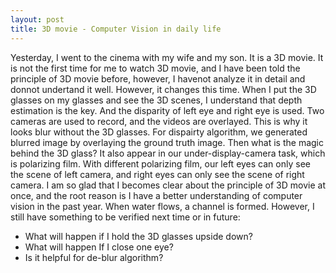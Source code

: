 ```yaml
---
layout: post
title: 3D movie - Computer Vision in daily life
---
```


Yesterday, I went to the cinema with my wife and my son. It is a 3D movie. It is not the first time for me to watch 3D movie, and I have been told the principle of 3D movie before, however, I havenot analyze it in detail and donnot undertand it well.
However, it changes this time.
When I put the 3D glasses on my glasses and see the 3D scenes, I understand that depth estimation is the key. And the disparity of left eye and right eye is used. Two cameras are used to record, and the videos are overlayed. This is why it looks blur without the 3D glasses. For dispairty algorithm, we generated blurred image by overlaying the ground truth image.
Then what is the magic behind the 3D glass? It also appear in our under-display-camera task, which is polarizing film. With different polarizing film, our left eyes can only see the scene of left camera, and right eyes can only see the scene of right camera.
I am so glad that I becomes clear about the principle of 3D movie at once, and the root reason is I have a better understanding of computer vision in the past year. When water flows, a channel is formed.
However, I still have something to be verified next time or in future:
- What will happen if I hold the 3D glasses upside down?
- What will happen If I close one eye?
- Is it helpful for de-blur algorithm?
